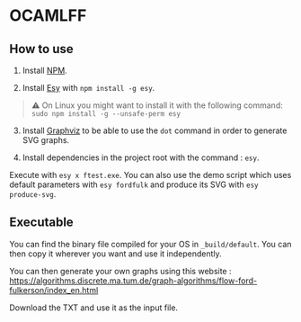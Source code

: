 # OCAMLFF

## How to use

1) Install [NPM](https://nodejs.org/en/download/).

2) Install [Esy](https://esy.sh/) with `npm install -g esy`.

> :warning: On Linux you might want to install it with the following command: `sudo npm install -g --unsafe-perm esy`

3) Install [Graphviz](http://www.graphviz.org/download/) to be able to use the `dot` command in order to generate SVG graphs.

4) Install dependencies in the project root with the command : `esy`.

Execute with `esy x ftest.exe`. You can also use the demo script which uses default parameters with `esy fordfulk` and produce its SVG with `esy produce-svg`.

## Executable

You can find the binary file compiled for your OS in `_build/default`. You can then copy it wherever you want and use it independently.

You can then generate your own graphs using this website : https://algorithms.discrete.ma.tum.de/graph-algorithms/flow-ford-fulkerson/index_en.html

Download the TXT and use it as the input file.